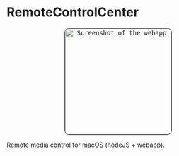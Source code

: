 # RemoteControlCenter
<p align="center">
<kbd>
<img src="https://i.imgur.com/PjG7T8z.jpg" width="240" title="Screenshot of the webapp" style="border: 1px solid black; border-radius:10px">
</kbd>
</p>
Remote media control for macOS (nodeJS + webapp).
